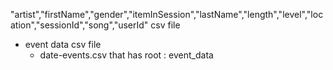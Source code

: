 "artist","firstName","gender","itemInSession","lastName","length","level","location","sessionId","song","userId" csv file 


- event data csv file 
    - date-events.csv that has root : event_data

    